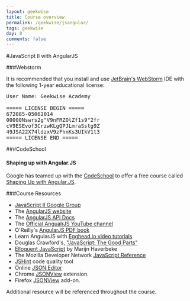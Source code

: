 ```yaml
---
layout: geekwise
title: Course overview
permalink: /geekwise/jsangular/
tags: geekwise
day: 0
comments: false
---
```


#JavaScript II with AngularJS

###Webstorm

It is recommended that you install and use <a href="http://www.jetbrains.com/webstorm/" target="_blank">JetBrain's WebStorm</a> IDE with the following 1-year educational license:

<pre>
User Name: Geekwise Academy

===== LICENSE BEGIN =====
672085-05062014
00000Nswrs2g"V9nFRZOlZf1s9"2fr
cV9ESEvof3CrzwKLgQPJLmraSstg9Z
49JSA22X74ldzxV9zFhnKs3UIkV1t3
===== LICENSE END =====
</pre>

###CodeSchool

<div class="alert alert-info">
    <h4>Shaping up with Angular.JS</h4>
    <p>Google has teamed up with the <a href="http://codeschool.com" target="_blank">CodeSchool</a> to offer a free course called <a href="https://www.codeschool.com/courses/shaping-up-with-angular-js" target="_blank">Shaping Up with Angular.JS</a>.</p>
</div>

###Course Resources

<ul>
    <li><a href="https://groups.google.com/forum/#!forum/gw-javascript-ii" target="_blank">JavaScript II Google Group</a></li>
    <li>The <a href="http://angularjs.org">AngularJS website</a></li>
    <li>The <a href="https://docs.angularjs.org/api">AngularJS API Docs</a></li>
    <li>The <a href="https://www.youtube.com/channel/UCbn1OgGei-DV7aSRo_HaAiw">Official AngualrJS YouTube channel</a></li>
    <li>O'Reilly's <a href="http://it-ebooks.info/book/2076/">AngularJS PDF book</a></li>
    <li>Learn AngularJS with <a href="https://egghead.io/">Egghead.io video tutorials</a></li>
    <li>Douglas Crawford's, <a href="http://it-ebooks.info/book/274/">"JavaScript: The Good Parts"</a></li>
    <li><a href="http://eloquentjavascript.net/">Elloquent JavaScript</a> by Marijn Haverbeke</li>
    <li>The Mozilla Developer Network <a href="https://developer.mozilla.org/en-US/docs/Web/JavaScript">JavaScript Reference</a></li>
    <li><a href="http://www.jshint.com/">JSHint</a> code quality tool</li>
    <li>Online <a href="http://www.jsoneditoronline.org/">JSON Editor</a></li>
    <li>Chrome <a href="https://chrome.google.com/webstore/detail/jsonview/chklaanhfefbnpoihckbnefhakgolnmc?hl=en">JSONView</a> extension.</li>
    <li>Firefox <a href="https://addons.mozilla.org/en-us/firefox/addon/jsonview/">JSONView</a> add-on.</li>
</ul>

Additional resource will be referenced throughout the course.

